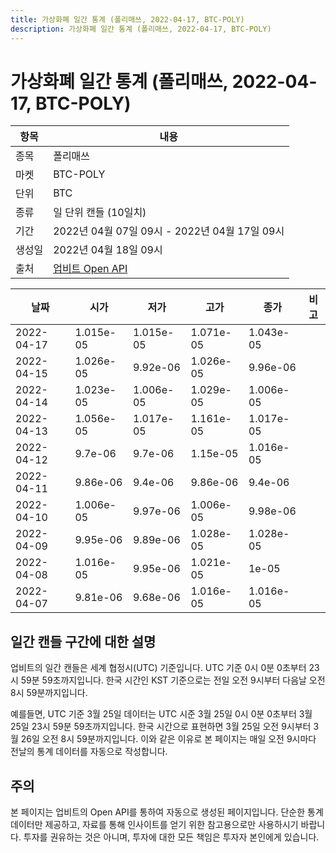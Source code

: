 ```yaml
---
title: 가상화폐 일간 통계 (폴리매쓰, 2022-04-17, BTC-POLY)
description: 가상화폐 일간 통계 (폴리매쓰, 2022-04-17, BTC-POLY)
---
```



가상화폐 일간 통계 (폴리매쓰, 2022-04-17, BTC-POLY)
===

|항목|내용|
|--|--|
|종목|폴리매쓰|
|마켓|BTC-POLY|
|단위|BTC|
|종류|일 단위 캔들 (10일치)|
|기간|2022년 04월 07일 09시 - 2022년 04월 17일 09시|
|생성일|2022년 04월 18일 09시|
|출처|[업비트 Open API](https://docs.upbit.com)|


|날짜|시가|저가|고가|종가|비고|
|--|--|--|--|--|--|
|2022-04-17|1.015e-05|1.015e-05|1.071e-05|1.043e-05|    |
|2022-04-15|1.026e-05|9.92e-06|1.026e-05|9.96e-06|    |
|2022-04-14|1.023e-05|1.006e-05|1.029e-05|1.006e-05|    |
|2022-04-13|1.056e-05|1.017e-05|1.161e-05|1.017e-05|    |
|2022-04-12|9.7e-06|9.7e-06|1.15e-05|1.016e-05|    |
|2022-04-11|9.86e-06|9.4e-06|9.86e-06|9.4e-06|    |
|2022-04-10|1.006e-05|9.97e-06|1.006e-05|9.98e-06|    |
|2022-04-09|9.95e-06|9.89e-06|1.028e-05|1.028e-05|    |
|2022-04-08|1.016e-05|9.95e-06|1.021e-05|1e-05|    |
|2022-04-07|9.81e-06|9.68e-06|1.016e-05|1.016e-05|    |


일간 캔들 구간에 대한 설명
---


업비트의 일간 캔들은 세계 협정시(UTC) 기준입니다. 
UTC 기준 0시 0분 0초부터 23시 59분 59초까지입니다. 
한국 시간인 KST 기준으로는 전일 오전 9시부터 다음날 오전 8시 59분까지입니다. 


예를들면, UTC 기준 3월 25일 데이터는 UTC 시준 3월 25일 0시 0분 0초부터 3월 25일 23시 59분 59초까지입니다. 
한국 시간으로 표현하면 3월 25일 오전 9시부터 3월 26일 오전 8시 59분까지입니다. 
이와 같은 이유로 본 페이지는 매일 오전 9시마다 전날의 통계 데이터를 자동으로 작성합니다. 


주의
---


본 페이지는 업비트의 Open API를 통하여 자동으로 생성된 페이지입니다. 
단순한 통계 데이터만 제공하고, 자료를 통해 인사이트를 얻기 위한 참고용으로만 사용하시기 바랍니다. 
투자를 권유하는 것은 아니며, 투자에 대한 모든 책임은 투자자 본인에게 있습니다. 
